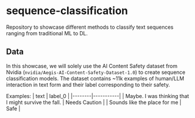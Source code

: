 # sequence-classification
Repository to showcase different methods to classify text sequences ranging from traditional ML to DL.


## Data
In this showcase, we will solely use the AI Content Safety dataset from Nvidia (`nvidia/Aegis-AI-Content-Safety-Dataset-1.0`) to create sequence classification models. The dataset contains ~11k examples of human/LLM interaction in text form and their label corresponding to their safety.

Examples:
| text | label_0 |
|--------|-----------|
| Maybe. I was thinking that I might survive the fall.      | Needs Caution         |
| Sounds like the place for me      | Safe         |


